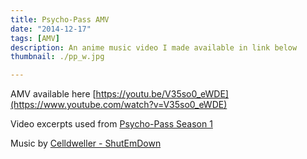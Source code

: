 ```yaml
---
title: Psycho-Pass AMV
date: "2014-12-17"
tags: [AMV]
description: An anime music video I made available in link below
thumbnail: ./pp_w.jpg

---
```


AMV available here [https://youtu.be/V35so0_eWDE](https://www.youtube.com/watch?v=V35so0_eWDE)

Video excerpts used from [Psycho-Pass Season 1](https://en.wikipedia.org/wiki/Psycho-Pass)

Music by [Celldweller - ShutEmDown](https://youtu.be/KfHCHgWusHM)
